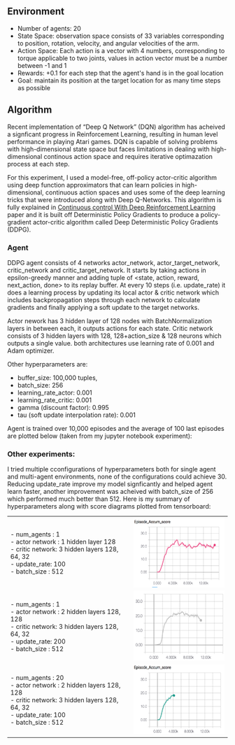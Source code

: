 ## Environment

* Number of agents: 20
* State Space: observation space consists of 33 variables corresponding to position, rotation, velocity, and angular velocities of the arm. 
* Action Space: Each action is a vector with 4 numbers, corresponding to torque applicable to two joints, 
values in action vector must be a number between -1 and 1
* Rewards: +0.1 for each step that the agent's hand is in the goal location
* Goal: maintain its position at the target location for as many time steps as possible

## Algorithm

Recent implementation of “Deep Q Network” (DQN) algorithm has acheived a signficant progress in Reinforcement Learning, resulting in human level performance in playing Atari games.
DQN is capable of solving problems with high-dimensional state space but faces limitations in dealing with high-dimensional continous action space and requires iterative optimazation process at each step.


For this experiment, I used a model-free, off-policy actor-critic algorithm using deep function approximators
that can learn policies in high-dimensional, continuous action spaces and uses some of the deep learning tricks that were introduced along with Deep Q-Networks.
This algorithm is fully explained in [Continuous control With Deep Reinforcement Learning](https://arxiv.org/abs/1509.02971) paper and it is built off Deterministic Policy Gradients to produce a policy-gradient actor-critic algorithm called Deep Deterministic Policy Gradients (DDPG).

### Agent

DDPG agent consists of 4 networks actor_network, actor_target_network, critic_network and critic_target_network. It starts by taking actions in epsilon-greedy manner and adding tuple of <state, action, reward, next_action, done> to its replay buffer. At every 10 steps (i.e. update_rate) it does a learning process by updating its local actor & critic network which includes backpropagation steps through each network to calculate gradients and finally applying a soft update to the target networks.

Actor nework has 3 hidden layer of 128 nodes with BatchNormalization layers in between each, it outputs actions for each state. Critic network consists of 3 hidden layers with 128, 128+action_size & 128 neurons which outputs a single value. both architectures use learning rate of 0.001 and Adam optimizer.

Other hyperparameters are:
  - buffer_size: 100,000 tuples, 
  - batch_size: 256
  - learning_rate_actor: 0.001
  - learning_rate_critic: 0.001
  - gamma (discount factor): 0.995
  - tau (soft update interpolation rate): 0.001
  
Agent is trained over 10,000 episodes and the average of 100 last episodes are plotted below (taken from my jupyter notebook experiment):



### Other experiments:

I tried multiple cconfigurations of hyperparameters both for single agent and multi-agent environments, none of the configurations could achieve 30. Reducing update_rate improve my model signficantly and helped agent learn faster, another improvement was acheived with batch_size of 256 which performed much better than 512. Here is my summary of hyperparameters along with score diagrams plotted from tensorboard:

<table style="width:100%">
  <tr>
    <td>- num_agents : 1 <br>
  - actor network : 1 hidden layer 128<br>
  - critic network: 3 hidden layers 128, 64, 32<br>
  - update_rate: 100<br>
  - batch_size : 512</td>
    <td><img src="./images/1.png"  height="160"/></td>
  </tr>
  <tr>
    <td>- num_agents : 1 <br>
  - actor network : 2 hidden layers 128, 128<br>
  - critic network: 3 hidden layers 128, 64, 32<br>
  - update_rate: 200<br>
  - batch_size : 512</td>
    <td><img src="./images/2.png"  height="160"/></td>
  </tr>
  <tr>
    <td>- num_agents : 20 <br>
  - actor network : 2 hidden layers 128, 128<br>
  - critic network: 3 hidden layers 128, 64, 32<br>
  - update_rate: 100<br>
  - batch_size : 512</td>
    <td><img src="./images/3.png"  height="160"/></td>
  </tr>
</table>
  



